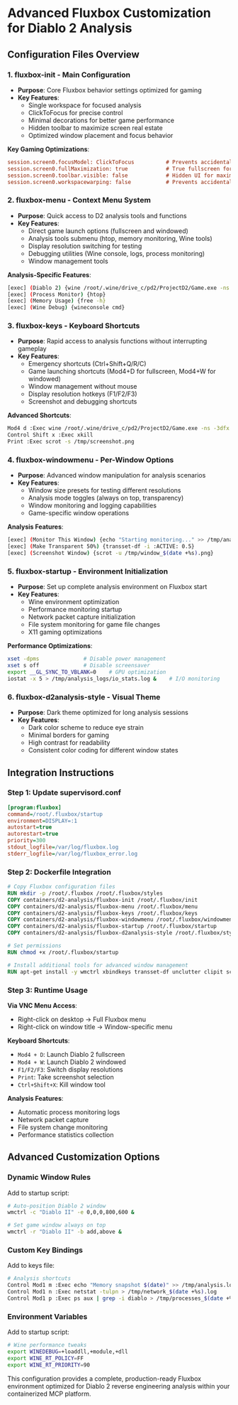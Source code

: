 # Advanced Fluxbox Customization for Diablo 2 Analysis

## Configuration Files Overview

### 1. **fluxbox-init** - Main Configuration
- **Purpose**: Core Fluxbox behavior settings optimized for gaming
- **Key Features**:
  - Single workspace for focused analysis
  - ClickToFocus for precise control
  - Minimal decorations for better game performance
  - Hidden toolbar to maximize screen real estate
  - Optimized window placement and focus behavior

**Key Gaming Optimizations**:
```ini
session.screen0.focusModel: ClickToFocus          # Prevents accidental focus loss
session.screen0.fullMaximization: true            # True fullscreen for games
session.screen0.toolbar.visible: false            # Hidden UI for maximum space
session.screen0.workspacewarping: false           # Prevents accidental workspace switching
```

### 2. **fluxbox-menu** - Context Menu System
- **Purpose**: Quick access to D2 analysis tools and functions
- **Key Features**:
  - Direct game launch options (fullscreen and windowed)
  - Analysis tools submenu (htop, memory monitoring, Wine tools)
  - Display resolution switching for testing
  - Debugging utilities (Wine console, logs, process monitoring)
  - Window management tools

**Analysis-Specific Features**:
```bash
[exec] (Diablo 2) {wine /root/.wine/drive_c/pd2/ProjectD2/Game.exe -ns -3dfx}
[exec] (Process Monitor) {htop}
[exec] (Memory Usage) {free -h}
[exec] (Wine Debug) {wineconsole cmd}
```

### 3. **fluxbox-keys** - Keyboard Shortcuts
- **Purpose**: Rapid access to analysis functions without interrupting gameplay
- **Key Features**:
  - Emergency shortcuts (Ctrl+Shift+Q/R/C)
  - Game launching shortcuts (Mod4+D for fullscreen, Mod4+W for windowed)
  - Window management without mouse
  - Display resolution hotkeys (F1/F2/F3)
  - Screenshot and debugging shortcuts

**Advanced Shortcuts**:
```bash
Mod4 d :Exec wine /root/.wine/drive_c/pd2/ProjectD2/Game.exe -ns -3dfx  # Launch D2
Control Shift x :Exec xkill                                             # Kill hanging windows
Print :Exec scrot -s /tmp/screenshot.png                               # Screenshot selection
```

### 4. **fluxbox-windowmenu** - Per-Window Options
- **Purpose**: Advanced window manipulation for analysis scenarios
- **Key Features**:
  - Window size presets for testing different resolutions
  - Analysis mode toggles (always on top, transparency)
  - Window monitoring and logging capabilities
  - Game-specific window operations

**Analysis Features**:
```bash
[exec] (Monitor This Window) {echo "Starting monitoring..." >> /tmp/analysis.log}
[exec] (Make Transparent 50%) {transset-df -i :ACTIVE: 0.5}
[exec] (Screenshot Window) {scrot -u /tmp/window_$(date +%s).png}
```

### 5. **fluxbox-startup** - Environment Initialization
- **Purpose**: Set up complete analysis environment on Fluxbox start
- **Key Features**:
  - Wine environment optimization
  - Performance monitoring startup
  - Network packet capture initialization
  - File system monitoring for game file changes
  - X11 gaming optimizations

**Performance Optimizations**:
```bash
xset -dpms              # Disable power management
xset s off              # Disable screensaver
export __GL_SYNC_TO_VBLANK=0    # GPU optimization
iostat -x 5 > /tmp/analysis_logs/io_stats.log &    # I/O monitoring
```

### 6. **fluxbox-d2analysis-style** - Visual Theme
- **Purpose**: Dark theme optimized for long analysis sessions
- **Key Features**:
  - Dark color scheme to reduce eye strain
  - Minimal borders for gaming
  - High contrast for readability
  - Consistent color coding for different window states

## Integration Instructions

### Step 1: Update supervisord.conf
```ini
[program:fluxbox]
command=/root/.fluxbox/startup
environment=DISPLAY=:1
autostart=true
autorestart=true
priority=300
stdout_logfile=/var/log/fluxbox.log
stderr_logfile=/var/log/fluxbox_error.log
```

### Step 2: Dockerfile Integration
```dockerfile
# Copy Fluxbox configuration files
RUN mkdir -p /root/.fluxbox /root/.fluxbox/styles
COPY containers/d2-analysis/fluxbox-init /root/.fluxbox/init
COPY containers/d2-analysis/fluxbox-menu /root/.fluxbox/menu  
COPY containers/d2-analysis/fluxbox-keys /root/.fluxbox/keys
COPY containers/d2-analysis/fluxbox-windowmenu /root/.fluxbox/windowmenu
COPY containers/d2-analysis/fluxbox-startup /root/.fluxbox/startup
COPY containers/d2-analysis/fluxbox-d2analysis-style /root/.fluxbox/styles/D2Analysis

# Set permissions
RUN chmod +x /root/.fluxbox/startup

# Install additional tools for advanced window management
RUN apt-get install -y wmctrl xbindkeys transset-df unclutter clipit scrot inotify-tools sysstat
```

### Step 3: Runtime Usage

**Via VNC Menu Access**:
- Right-click on desktop → Full Fluxbox menu
- Right-click on window title → Window-specific menu

**Keyboard Shortcuts**:
- `Mod4 + D`: Launch Diablo 2 fullscreen
- `Mod4 + W`: Launch Diablo 2 windowed  
- `F1/F2/F3`: Switch display resolutions
- `Print`: Take screenshot selection
- `Ctrl+Shift+X`: Kill window tool

**Analysis Features**:
- Automatic process monitoring logs
- Network packet capture
- File system change monitoring
- Performance statistics collection

## Advanced Customization Options

### Dynamic Window Rules
Add to startup script:
```bash
# Auto-position Diablo 2 window
wmctrl -c "Diablo II" -e 0,0,0,800,600 &

# Set game window always on top
wmctrl -r "Diablo II" -b add,above &
```

### Custom Key Bindings
Add to keys file:
```bash
# Analysis shortcuts
Control Mod1 m :Exec echo "Memory snapshot $(date)" >> /tmp/analysis.log
Control Mod1 n :Exec netstat -tulpn > /tmp/network_$(date +%s).log
Control Mod1 p :Exec ps aux | grep -i diablo > /tmp/processes_$(date +%s).log
```

### Environment Variables
Add to startup script:
```bash
# Wine performance tweaks
export WINEDEBUG=+loaddll,+module,+dll
export WINE_RT_POLICY=FF
export WINE_RT_PRIORITY=90
```

This configuration provides a complete, production-ready Fluxbox environment optimized for Diablo 2 reverse engineering analysis within your containerized MCP platform.
